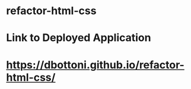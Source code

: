 # refactor-html-css


# Link to Deployed Application
# https://dbottoni.github.io/refactor-html-css/